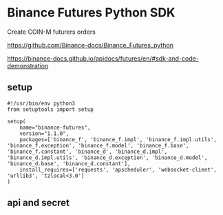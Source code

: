 # Binance Futures Python SDK

Create COIN-M futurers orders

https://github.com/Binance-docs/Binance_Futures_python

https://binance-docs.github.io/apidocs/futures/en/#sdk-and-code-demonstration

## setup


```
#!/usr/bin/env python3
from setuptools import setup

setup(
    name="binance-futures",
    version="1.1.0",
    packages=['binance_f', 'binance_f.impl', 'binance_f.impl.utils', 'binance_f.exception', 'binance_f.model', 'binance_f.base', 'binance_f.constant', 'binance_d', 'binance_d.impl', 'binance_d.impl.utils', 'binance_d.exception', 'binance_d.model', 'binance_d.base', 'binance_d.constant'],
    install_requires=['requests', 'apscheduler', 'websocket-client', 'urllib3', 'tzlocal<3.0']
)
```


## api and secret

